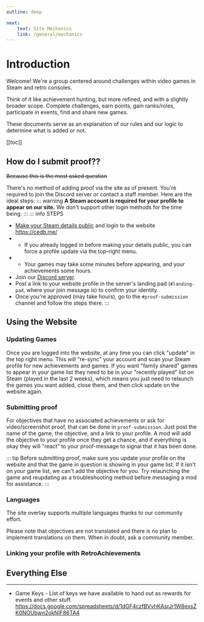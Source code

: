 ```yaml
---
outline: deep

next:
    text: Site Mechanics
    link: /general/mechanics
---
```


# Introduction

Welcome! We're a group centered around challenges within video games in Steam and retro consoles.

Think of it like achievement hunting, but more refined, and with a slightly broader scope. Complete challenges, earn points, gain ranks/roles, participate in events, find and share new games.

These documents serve as an explanation of our rules and our logic to determine what is added or not.

[[toc]]


## How do I submit proof??
<s>Because this is the most asked question</s>

There's no method of adding proof via the site as of present. You're required to join the Discord server or contact a staff member. Here are the ideal steps:
::: warning
**A Steam account is required for your profile to appear on our site.** We don't support other login methods for the time being.
:::
::: info STEPS
- [Make your Steam details public](/isolated/how-to-set-steam-to-public) and login to the website https://cedb.me/
- - If you already logged in before making your details public, you can force a profile update via the top-right menu.
- - Your games may take some minutes before appearing, and your achievements some hours.
- Join our [Discord server](https://discord.gg/challengeenthusiast).
- Post a link to your website profile in the server's landing pad (```#landing-pad```, where your join message is) to confirm your identity.
- Once you're approved (may take hours), go to the ```#proof-submission``` channel and follow the steps there.
:::


## Using the Website

### Updating Games
Once you are logged into the website, at any time you can click "update" in the top right menu. This will "re-sync" your account and scan your Steam profile for new achievements and games. If you want "family shared" games to appear in your game list they need to be in your "recently played" list on Steam (played in the last 2 weeks), which means you just need to relaunch the games you want added, close them, and then click update on the website again. 

### Submitting proof 
For objectives that have no associated achievements or ask for video/screenshot proof, that can be done in ⁠```proof-submission```. Just post the name of the game, the objective, and a link to your profile. A mod will add the objective to your profile once they get a chance, and if everything is okay they will "react" to your proof-message to signal that it has been done.

::: tip 
Before submitting proof, make sure you update your profile on the website and that the game in question is showing in your game list. If it isn't on your game list, we can't add the objective for you. Try relaunching the game and reupdating as a troubleshooting method before messaging a mod for assistance.
::: 

### Languages
The site overlay supports multiple languages thanks to our community effort. 

Please note that objectives are not translated and there is no plan to implement translations on them. When in doubt, ask a community member.

### Linking your profile with RetroAchievements



## Everything Else
----------------

- Game Keys - List of keys we have available to hand out as rewards for events and other stuff.
https://docs.google.com/spreadsheets/d/1dGF4czfBVvhKAsrJr1W8exsZK0NOUbwn2okNIF86TA4
 
